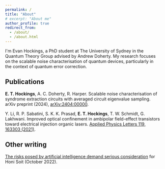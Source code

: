 ```yaml
---
permalink: /
title: "About"
# excerpt: "About me"
author_profile: true
redirect_from: 
  - /about/
  - /about.html
---
```


I'm Evan Hockings, a PhD student at The University of Sydney in the Quantum Theory Group advised by Andrew Doherty. My research focuses on the scalable noise characterisation of quantum devices, particularly in the context of quantum error correction.

## Publications

**E. T. Hockings**, A. C. Doherty, R. Harper. Scalable noise characterisation of syndrome extraction circuits with averaged circuit eigenvalue sampling. arXiv preprint (2024), [arXiv:2404:00000](https://arxiv.org/abs/2404.00000).

Y. Li, R. P. Sabatini, S. K. K. Prasad, **E. T. Hockings**, T. W. Schmidt, G. Lakhwani. Improved optical confinement in ambipolar field-effect transistors toward electrical injection organic lasers. [Applied Physics Letters 119, 163303 (2021)](https://doi.org/10.1063/5.0063336).

## Other writing

[The risks posed by artificial intelligence demand serious consideration](https://honisoit.com/2022/10/the-risks-posed-by-artificial-intelligence-demand-serious-consideration/) for Honi Soit (October 2022).
